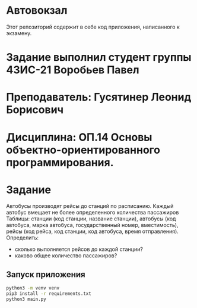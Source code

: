 # Автовокзал
Этот репозиторий содержит в себе код приложения, написанного к экзамену.
# Задание выполнил студент группы 43ИС-21 Воробьев Павел
# Преподаватель: Гусятинер Леонид Борисович
# Дисциплина: ОП.14 Основы объектно-ориентированного программирования.


# Задание 
Автобусы производят рейсы до станций по расписанию. Каждый автобус вмещает не более определенного количества пассажиров
Таблицы: станции (код станции, название станции), автобусы (код автобуса, марка автобуса, государственный номер, вместимость), рейсы (код рейса, код станции, код автобуса, время отправления).
Определить:
- сколько выполняется рейсов до каждой станции?
- каково общее количество пассажиров?

## Запуск приложения
```bash
python3 -m venv venv
pip3 install -r requirements.txt
python3 main.py
```